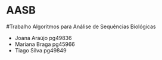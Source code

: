 # AASB

#Trabalho Algoritmos para Análise de Sequências Biológicas
- Joana Araújo pg49836
- Mariana Braga pg45966
- Tiago Silva pg49849

